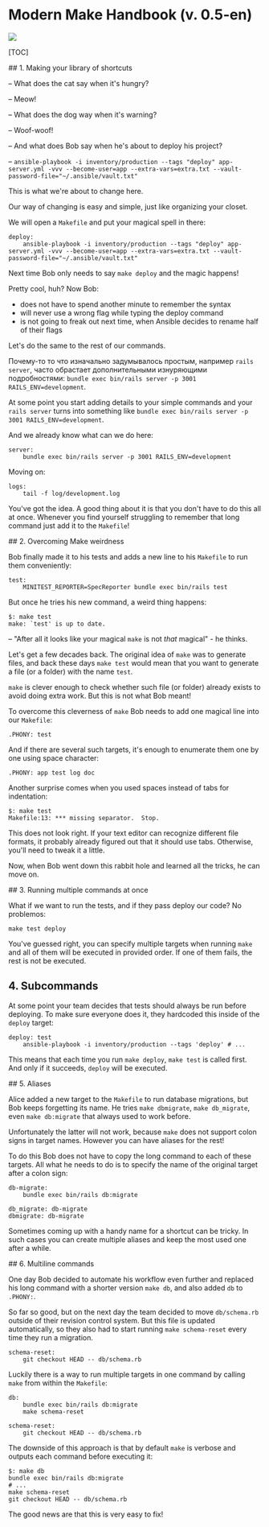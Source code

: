 # Modern Make Handbook (v. 0.5-en)

[![](https://i.imgur.com/a1MOR8T.png)](https://makefile.site)




[TOC]


<div style="page-break-after: always;"></div>
## 1. Making your library of shortcuts

– What does the cat say when it's hungry?

– Meow!



– What does the dog way when it's warning?

– Woof-woof!



– And what does Bob say when he's about to deploy his project?

– `ansible-playbook -i inventory/production --tags "deploy" app-server.yml -vvv --become-user=app --extra-vars=extra.txt --vault-password-file="~/.ansible/vault.txt"`


This is what we're about to change here.

Our way of changing is easy and simple, just like organizing your closet.

We will open a `Makefile` and put your magical spell in there:

```make
deploy:
	ansible-playbook -i inventory/production --tags "deploy" app-server.yml -vvv --become-user=app --extra-vars=extra.txt --vault-password-file="~/.ansible/vault.txt"
```



Next time Bob only needs to say `make deploy` and the magic happens!

Pretty cool, huh? Now Bob:

- does not have to spend another minute to remember the syntax
- will never use a wrong flag while typing the deploy command
- is not going to freak out next time, when Ansible decides to rename half of their flags



Let's do the same to the rest of our commands.

Почему-то то что изначально задумывалось простым, например `rails server`, часто обрастает дополнительными изнуряющими подробностями: `bundle exec bin/rails server -p 3001 RAILS_ENV=development`. 

At some point you start adding details to your simple commands and your `rails server` turns into something like `bundle exec bin/rails server -p 3001 RAILS_ENV=development`.

And we already know what can we do here:

```make
server:
	bundle exec bin/rails server -p 3001 RAILS_ENV=development
```

Moving on:

```make
logs:
	tail -f log/development.log
```

You've got the idea. A good thing about it is that you don't have to do this all at once. Whenever you find yourself struggling to remember that long command just add it to the `Makefile`!

<div style="page-break-after: always;"></div>
## 2. Overcoming Make weirdness

Bob finally made it to his tests and adds a new line to his `Makefile` to run them conveniently:

```make
test:
	MINITEST_REPORTER=SpecReporter bundle exec bin/rails test
```

But once he tries his new command, a weird thing happens:

```
$: make test
make: `test' is up to date.
```

– "After all it looks like your magical `make` is not *that* magical" - he thinks.


Let's get a few decades back. The original idea of `make` was to generate files, and back these days `make test` would mean that you want to generate a file (or a folder) with the name `test`.

`make` is clever enough to check whether such file (or folder) already exists to avoid doing extra work. But this is not what Bob meant!



To overcome this cleverness of `make` Bob needs to add one magical line into our `Makefile`:

`.PHONY: test`

And if there are several such targets, it's enough to enumerate them one by one using space character:

`.PHONY: app test log doc`



Another surprise comes when you used spaces instead of tabs for indentation:

```
$: make test
Makefile:13: *** missing separator.  Stop.
```

This does not look right. If your text editor can recognize different file formats, it probably already figured out that it should use tabs. Otherwise, you'll need to tweak it a little.

Now, when Bob went down this rabbit hole and learned all the tricks, he can move on.

<div style="page-break-after: always;"></div>
## 3. Running multiple commands at once

What if we want to run the tests, and if they pass deploy our code? No problemos:

`make test deploy`

You've guessed right, you can specify multiple targets when running `make` and all of them will be executed in provided order. If one of them fails, the rest is not be executed.



## 4. Subcommands

At some point your team decides that tests should always be run before deploying. To make sure everyone does it, they hardcoded this inside of the `deploy` target:

```make
deploy: test
	ansible-playbook -i inventory/production --tags 'deploy' # ...
```

This means that each time you run `make deploy`, `make test` is called first. And only if it succeeds, `deploy` will be executed.

<div style="page-break-after: always;"></div>
## 5. Aliases

Alice added a new target to the `Makefile` to run database migrations, but Bob keeps forgetting its name. He tries `make dbmigrate`, `make db_migrate`, even `make db:migrate` that always used to work before.

Unfortunately the latter will not work, because `make` does not support colon signs in target names. However you can have aliases for the rest!

To do this Bob does not have to copy the long command to each of these targets. All what he needs to do is to specify the name of the original target after a colon sign:

```make
db-migrate:
	bundle exec bin/rails db:migrate

db_migrate: db-migrate
dbmigrate: db-migrate
```

Sometimes coming up with a handy name for a shortcut can be tricky. In such cases you can create multiple aliases and keep the most used one after a while.

<div style="page-break-after: always;"></div>
## 6. Multiline commands

One day Bob decided to automate his workflow even further and replaced his long command with a shorter version `make db`, and also added `db` to `.PHONY:`.

So far so good, but on the next day the team decided to move `db/schema.rb` outside of their revision control system. But this file is updated automatically, so they also had to start running `make schema-reset` every time they run a migration.

```make
schema-reset:
	git checkout HEAD -- db/schema.rb
```

Luckily there is a way to run multiple targets in one command by calling `make` from within the `Makefile`:

```make
db:
	bundle exec bin/rails db:migrate
	make schema-reset

schema-reset:
	git checkout HEAD -- db/schema.rb
```

The downside of this approach is that by default `make` is verbose and outputs each command before executing it:

```
$: make db
bundle exec bin/rails db:migrate 
# ...
make schema-reset
git checkout HEAD -- db/schema.rb
```

The good news are that this is very easy to fix!


<!--
<div style="page-break-after: always;"></div>
## 7. Suppressing output

Все что нужно сделать чтобы Make не выводил саму команду, а просто её выполнял, это добавить перед ней символ "@".

Например, так:

```make
hello:
	@echo "Привет, Вова!"
```

Соответственно лишний вывод "make schema-reset" прячем так:

```make
db:
	bundle exec bin/rails db:migrate
	@make schema-reset
```

Ура! 

<div style="page-break-after: always;"></div>
## 8. Ignoring errors

При деплое на staging разрабы тоже решили прогонять тесты:

```make
staging-deploy: 
	@make test
	ansible-playbook -i inventory/staging --tags 'deploy' #...
```

Правда быстро выяснилось, что иногда надо задеплоить, даже если тесты падают! 

Чтобы не выпиливать тесты из сценария, но деплоить несмотря на их результат, можно использовать магический префикс "-":

```make
staging-deploy: 
	-@make test
	ansible-playbook -i inventory/staging --tags 'deploy' #...
```


## 9. Running command only if another one fails

А можно было поступить по другому.

```make
staging-deploy: 
	@make test || echo "Опять Вова поломал тесты!!"
	ansible-playbook -i inventory/staging --tags 'deploy' #...
```

Это даже не фишка Make, это обычный Bash scripting. В результате программа будет каждый раз журить Вову если тесты упали, но и от деплоя отказываться не будет.

<div style="page-break-after: always;"></div>
## 10. Passing arguments

Однажды Вове понадобилось стянуть дамп базы со стэйджинга на свой комп. Пришлось напрячь остатки пямяти и разродиться скриптом:

```make
staging-fetch-dump:
	scp app@staging-server.dev:/path/to/app/db/dump.tgz ./
```

Только вот неплохо бы его сделать чуть более полезным. Вдруг понадобится какой-то еще файл стягивать.

По такому случаю можно передать название файла в качестве аргумента:

```make
staging-fetch:
	scp app@staging-server.dev:/path/to/app/$(F)/ ./
```

Вызов команды теперь будет выглядеть так:

`make staging-fetch F=db/dump.tgz`

<div style="page-break-after: always;"></div>
## 11. Seamless arguments

Однако в случае когда аргумент всего один, было бы классно избавиться от необходимости запоминать название этого самого аргумента и вызывать команду прямо так: `make staging-fetch db/dump.tgz`

Этого можно добиться, но только с помочью черной магии. Надо добавить в Makefile вот такую конструкцию:

```make
ARGS = $(filter-out $@,$(MAKECMDGOALS))
%:
  @:
```

Шорткат при таких раскладах выглядит вот так:

```
staging-fetch:
	scp app@staging-server.dev:/path/to/app/$(ARGS)/ ./
```

Но магия на то и черная, что у неё есть неприятный спецеффект – уже после того как все успешно выполнится, прилетает вот такое сообщение:

```
make: *** No rule to make target 'db/dump.tgz'.  Stop.
```

Можете почитать [подробности того как это работает](https://stackoverflow.com/a/6273809/1334666), чуть ниже вроде даже показывают как победить проблему с ошибкой, но мне это победить не удалось.

Короче говоря, Вова смирился, и решил что можно заплатить такую цену за такую фичу, ну а вам решать самим.

<div style="page-break-after: always;"></div>
## 12. Advanced scripting

Внезапно админы запилили все так, что теперь на каждый фичебранч поднимается по отдельному стэйджингу.

И все бы классно, но теперь в наши крутые шорткаты для работы со стэйджингом придется добавлять по еще одной переменной - имени сервера:

```make
ssh:
	ssh app@$(S)

staging-fetch:
	scp app@$(S):/path/to/app/$(F)/ ./
```

... [TO BE CONTINUED IN PRO VERSION](https://gum.co/makefile-ru): ...

1. [Advanced scripting](https://gum.co/makefile-ru)
2. [Putting things in order](https://gum.co/makefile-ru)
3. [Naming conventions](https://gum.co/makefile-ru)
4. [Full workflow automation](https://gum.co/makefile-ru)
5. [Guiding principles](https://gum.co/makefile-ru)











[![](https://i.imgur.com/MhU79hR.png)](https://makefile.site#yay)

